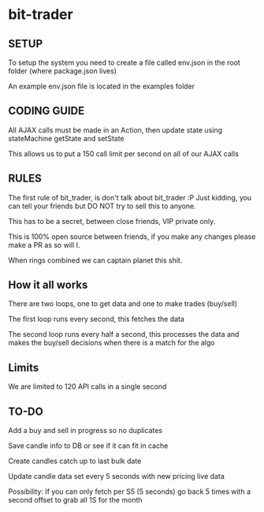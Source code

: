 # bit-trader

## SETUP

  To setup the system you need to create a file called env.json in the root folder (where package.json lives)

  An example env.json file is located in the examples folder

## CODING GUIDE

  All AJAX calls must be made in an Action, then update state using stateMachine getState and setState

  This allows us to put a 150 call limit per second on all of our AJAX calls

## RULES

  The first rule of bit_trader, is don't talk about bit_trader :P
  Just kidding, you can tell your friends but DO NOT try to sell this to anyone.

  This has to be a secret, between close friends, VIP private only.

  This is 100% open source between friends, if you make any changes please make a PR
  as so will I.

  When rings combined we can captain planet this shit.

## How it all works

  There are two loops, one to get data and one to make trades (buy/sell)

  The first loop runs every second, this fetches the data

  The second loop runs every half a second, this processes the data and makes the buy/sell
  decisions when there is a match for the algo  

## Limits

  We are limited to 120 API calls in a single second

## TO-DO

  Add a buy and sell in progress so no duplicates

  Save candle info to DB or see if it can fit in cache

  Create candles catch up to last bulk date

  Update candle data set every 5 seconds with new pricing live data

  Possibility: If you can only fetch per S5 (5 seconds) go back 5 times with a second offset to grab all 1S for the month
